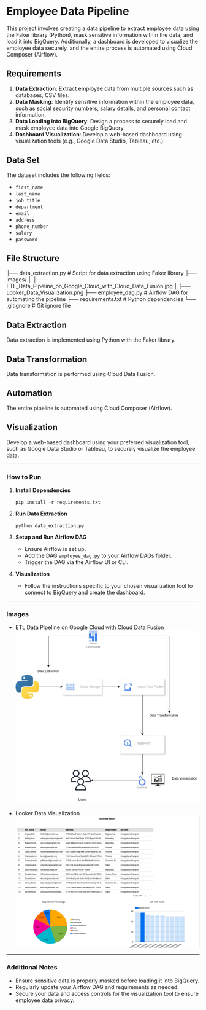 # Employee Data Pipeline

This project involves creating a data pipeline to extract employee data using the Faker library (Python), mask sensitive information within the data, and load it into BigQuery. Additionally, a dashboard is developed to visualize the employee data securely, and the entire process is automated using Cloud Composer (Airflow).

## Requirements

1. **Data Extraction**: Extract employee data from multiple sources such as databases, CSV files.
2. **Data Masking**: Identify sensitive information within the employee data, such as social security numbers, salary details, and personal contact information.
3. **Data Loading into BigQuery**: Design a process to securely load and mask employee data into Google BigQuery.
4. **Dashboard Visualization**: Develop a web-based dashboard using visualization tools (e.g., Google Data Studio, Tableau, etc.).

## Data Set

The dataset includes the following fields:
- `first_name`
- `last_name`
- `job_title`
- `department`
- `email`
- `address`
- `phone_number`
- `salary`
- `password`

## File Structure

├── data_extraction.py         # Script for data extraction using Faker library
├── images/
│   ├── ETL_Data_Pipeline_on_Google_Cloud_with_Cloud_Data_Fusion.jpg
│   ├── Looker_Data_Visualization.png
├── employee_dag.py            # Airflow DAG for automating the pipeline
├── requirements.txt           # Python dependencies
└── .gitignore                 # Git ignore file



## Data Extraction

Data extraction is implemented using Python with the Faker library.

## Data Transformation

Data transformation is performed using Cloud Data Fusion.

## Automation

The entire pipeline is automated using Cloud Composer (Airflow).

## Visualization

Develop a web-based dashboard using your preferred visualization tool, such as Google Data Studio or Tableau, to securely visualize the employee data.

---

### How to Run

1. **Install Dependencies**
    ```
    pip install -r requirements.txt
    ```

2. **Run Data Extraction**
    ```
    python data_extraction.py
    ```

3. **Setup and Run Airflow DAG**
    - Ensure Airflow is set up.
    - Add the DAG `employee_dag.py` to your Airflow DAGs folder.
    - Trigger the DAG via the Airflow UI or CLI.

4. **Visualization**
    - Follow the instructions specific to your chosen visualization tool to connect to BigQuery and create the dashboard.

---

### Images

- ETL Data Pipeline on Google Cloud with Cloud Data Fusion
![ETL Pipeline](images/ETL_Data_Pipeline_on_Google_Cloud_with_Cloud_Data_Fusion.jpg)

- Looker Data Visualization
![Looker Data Visualization](images/Looker_Data_Visualization.png)

---

### Additional Notes

- Ensure sensitive data is properly masked before loading it into BigQuery.
- Regularly update your Airflow DAG and requirements as needed.
- Secure your data and access controls for the visualization tool to ensure employee data privacy.

